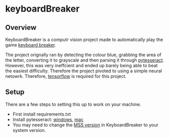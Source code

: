 # keyboardBreaker
## Overview
KeyboardBreaker is a computr vision project made to automatically play the game [keyboard breaker](https://www.addictinggames.com/funny/keyboard-breaker#url). 

The project orignally ran by detecting the colour blue, grabbing the area of the letter, converting it to grayscale and then parsing it through [pytesseract](https://pypi.org/project/pytesseract/). However, this was very ineffcient and ended up barely being able to beat the easiest difficulty. Therefore the project pivoted to using a simple neural netowrk. Therefore, [tensorflow](https://www.tensorflow.org/) is required for this project.

## Setup
There are a few steps to setting this up to work on your machine.

* First install requirements.txt
* Install pytesseract: [windows](https://medium.com/@marioruizgonzalez.mx/how-install-tesseract-orc-and-pytesseract-on-windows-68f011ad8b9b), [mac](https://guides.library.illinois.edu/c.php?g=347520&p=4121425)
* You may need to change the [MSS version](https://python-mss.readthedocs.io/api.html) in KeyboardBreaker to your system version.